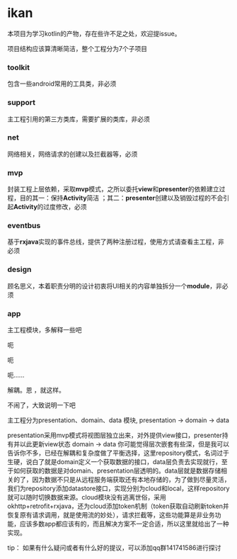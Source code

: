 # ikan

本项目为学习kotlin的产物，存在些许不足之处，欢迎提issue。

项目结构应该算清晰简洁，整个工程分为7个子项目

### toolkit

包含一些android常用的工具类，非必须

### support

主工程引用的第三方类库，需要扩展的类库，非必须

### net

网络相关，网络请求的创建以及拦截器等，必须

### mvp

封装工程上层依赖，采取**mvp**模式，之所以委托**view**和**presenter**的依赖建立过程，目的其一：保持**Activity**简洁 ；其二：**presenter**创建以及销毁过程的不会引起**Activity**的过度修改，必须

### eventbus

基于**rxjava**实现的事件总线，提供了两种注册过程，使用方式请查看主工程，非必须

### design

顾名思义，本着职责分明的设计初衷将UI相关的内容单独拆分一个**module**，非必须

### app

主工程模块，多解释一些吧  

呃 

呃

呃......

解耦。恩  ，就这样。

不闹了，大致说明一下吧

主工程分为presentation、domain、data 模块, presentation -> domain -> data

presentation采用mvp模式将视图层独立出来，对外提供view接口，presenter持有并以此更新view状态
domain -> data 你可能觉得层次嵌套有些深，但是我可以告诉你不多，已经在解耦和复杂度做了平衡选择，这里repository模式，名词过于生硬，说白了就是domain定义一个获取数据的接口，data层负责去实现就行，至于如何获取的数据是对domain、presentation层透明的。data层就是数据存储相关的了，因为数据不只是从远程服务端获取还有本地存储的，为了做到尽量灵活，我们为repository添加datastore接口，实现分别为cloud和local，这样repository就可以随时切换数据来源。cloud模块没有逃离世俗，采用okhttp+retrofit+rxjava，还为cloud添加token机制（token获取自动刷新token并恢复原有请求调用，就是使用流的妙处），请求拦截等，这些功能算是非业务功能，应该多数app都应该有的，而且解决方案不一定合适，所以这里就给出了一种实现。

tip： 如果有什么疑问或者有什么好的提议，可以添加qq群141741586进行探讨








